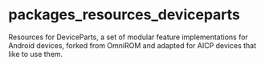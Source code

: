 # packages_resources_deviceparts
Resources for DeviceParts, a set of modular feature implementations for Android devices, forked from OmniROM and adapted for AICP devices that like to use them.
